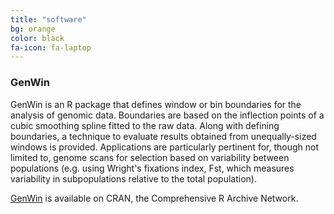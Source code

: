 ```yaml
---
title: "software"
bg: orange
color: black
fa-icon: fa-laptop
---
```


### GenWin

GenWin is an R package that defines window or bin boundaries for the analysis of genomic data. Boundaries are based on the inflection points of a cubic smoothing spline fitted to the raw data. Along with defining boundaries, a technique to evaluate results obtained from unequally-sized windows is provided. Applications are particularly pertinent for, though not limited to, genome scans for selection based on variability between populations (e.g. using Wright's fixations index, Fst, which measures variability in subpopulations relative to the total population).

[GenWin](http://cran.r-project.org/web/packages/GenWin/index.html) is available on CRAN, the Comprehensive R Archive Network.